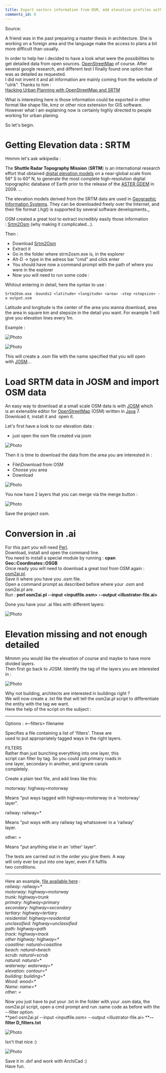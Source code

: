 ```yaml
---
title: Export vectors information from OSM, add elevation profiles with SRTM and convert to Adobe Illustrator
comments_id: 6
---
```


Source: [](http://UNSET/blog/export-vectors-information-from-osm-add-elevation-profiles-with-srtm-and-convert-to-adobe-illustrator)

A friend was in the past preparing a master thesis in architecture. She is working on a foreign area and the language make the access to plans a bit more difficult than usually.  
  
In order to help her i decided to have a look what were the possibilities to get detailed data from open sources. [OpenStreetMap](http://www.openstreetmap.org/) of course. After several google research, and different test I finally found one option that was as detailed as requested.   
I did not invent it and all information are mainly coming from the website of "ulrik". Thanks to him :  
[Hacking Urban Planning with OpenStreetMap and SRTM](https://ulrik.is/writing/using-openstreetmap-and-srtm-data-for-urban-planning/)  
  
What is interesting here is those information could be exported in other format like shape file, kmz or other nice extension for GIS software.  
However what I am explaining now is certainly highly directed to people working for urban planing.  
  
So let's begin.

# Getting Elevation data : SRTM


Hmmm let's ask wikipedia :  

The **Shuttle Radar Topography Mission** (**SRTM**) is an international research effort that obtained [digital elevation models](https://en.wikipedia.org/wiki/Digital_elevation_model) on a near-global scale from 56° S to 60° N, to generate the most complete high-resolution digital topographic database of Earth prior to the release of the [ASTER GDEM](https://en.wikipedia.org/wiki/ASTER_GDEM) in 2009.
...  

The elevation models derived from the SRTM data are used in [Geographic Information Systems](https://en.wikipedia.org/wiki/Geographic_Information_Systems). They can be downloaded freely over the Internet, and their file format (.hgt) is supported by several software developments._  
  
  
OSM created a great tool to extract incredibly easily those information : [Srtm2Osm](http://wiki.openstreetmap.org/wiki/Srtm2Osm) (why making it complicated...).  
  
  
Then :   

- Download [Srtm2Osm](https://github.com/mibe/Srtm2Osm/releases)  
- Extract it  
- Go in the folder where strm2osm.exe is, in the explorer   
- Alt-D -> type in the adress bar "cmd" and click enter  
- You should have now a command prompt with the path of where you were in the explorer  
- Now you will need to run some code :  
  
  
Whitout entering in detail, here the syntax to use :   
```shell
Srtm2Osm.exe -bounds2 <latitude> <longitude> <area> -step <stepsize> -o output.osm
```
  
Latitude and longitude is the center of the area you wanna download, area the area in square km and stepsize in the detail you want. For example 1 will give you elevation lines every 1m.  
  
Example :  

 ![Photo](/assets/images/1094120_orig.jpg) 

 ![Photo](/assets/images/6888434_orig.jpg) 

This will create a .osm file with the name specified that you will open with [JOSM](https://josm.openstreetmap.de/)...

# Load SRTM data in JOSM and import OSM data

An easy way to download at a small scale OSM data is with [JOSM](https://josm.openstreetmap.de/) which is an extensible editor for [​OpenStreetMap](https://www.openstreetmap.org/) (OSM) written in [​Java](https://www.java.com/) 7.  
Download it, install it and  open it.  
  
Let's first have a look to our elevation data :   

- just open the osm file created via josm

 ![Photo](/assets/images/905061_orig.jpg) 

Then it is time to download the data from the area you are interested in :  

- File\\Download from OSM  
- Choose you area  
- Download  

 ![Photo](/assets/images/7874726_orig.jpg) 

You now have 2 layers that you can merge via the merge button :  
  

 ![Photo](/assets/images/97958_orig.jpg) 

Save the project osm.  
  

# Conversion in .ai


For this part you will need [Perl](https://www.perl.org/).  
Download, install and open the command line.  
You need to install a special module by running : **cpan Geo::Coordinates::OSGB**  
Once ready you will need to download a great tool from OSM again : [osm2ai.pl](https://nuxx.net/files/osm2ai.pl).  
Save it where you have you .osm file.  
Open a command prompt as described before where your .osm and osm2ai.pl are.  
Run : **perl osm2ai.pl --input <inputfile.osm> --output <illustrator-file.ai>**  
  
  
Done you have your .ai files with different layers:  
  

 ![Photo](/assets/images/838468174_orig.png) 

# Elevation missing and not enough detailed


Mmmm you would like the elevation of course and maybe to have more divided layers.  
Then first go back to JOSM. Identify the tag of the layers you are interested in :  
  

 ![Photo](/assets/images/5900834_orig.jpg) 

Why not building, architects are interested in buildings right ?  
We will now create a .txt file that will tell the osm2ai.pl script to differentiate the entity with the tag we want.  
Here the help of the script on the subject :  
  

* * *

Options : <--filters> filename  
  
Specifies a file containing a list of 'filters'. These are   
used to put appropriately tagged ways in the right layers.  
  
  
FILTERS  
Rather than just bunching everything into one layer, this  
script can filter by tag. So you could put primary roads in   
one layer, secondary in another, and ignore canals   
completely.  
  
Create a plain text file, and add lines like this:  
  
motorway: highway=motorway  
  
Means "put ways tagged with highway=motorway in a 'motorway'   
layer".  
  
railway: railway=\*  
  
Means "put ways with any railway tag whatsoever in a 'railway'   
layer.  
  
other: =  
  
Means "put anything else in an 'other' layer".  
  
The tests are carried out in the order you give them. A way   
will only ever be put into one layer, even if it fulfils   
two conditions.

* * *

Here an example, [file available here](/assets/images/d_filters.txt) :   
_railway: railway=\*  
motorway: highway=motorway  
trunk: highway=trunk  
primary: highway=primary  
secondary: highway=secondary  
tertiary: highway=tertiary  
residential: highway=residential  
unclassified: highway=unclassified  
path: highway=path  
track: highway=track  
other highway: highway=\*  
coastline: natural=coastline  
beach: natural=beach  
scrub: natural=scrub  
natural: natural=\*  
waterway: waterway=\*  
elevation: contour=\*  
building: building=\*  
Wood: wood=\*  
Name: name=\*  
other: =_  
  
  
Now you just have to put your .txt in the folder with your .osm data, the osm2ai.pl script, open a cmd prompt and run :same code as before with the --filter option:  
**perl osm2ai.pl --input <inputfile.osm> --output <illustrator-file.ai> ****\--filter D\_filters.txt**  
  

 ![Photo](/assets/images/6634892_orig.jpg) 

Isn't that nice :)

 ![Photo](/assets/images/7107445_orig.jpg) 

Save it in .dxf and work with ArchiCad :)  
Have fun.